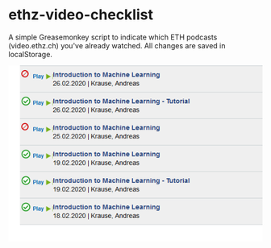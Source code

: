 # ethz-video-checklist
A simple Greasemonkey script to indicate which ETH podcasts (video.ethz.ch) you've already watched. All changes are saved in localStorage.

![Script Screenshot](https://raw.githubusercontent.com/troxlepa/ethz-video-checklist/master/ethz-video-checklist.png)
